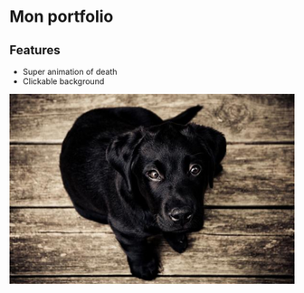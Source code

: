 # Mon portfolio

## Features

- Super animation of death
- Clickable background

![A dog](./images/1-large.jpg)
